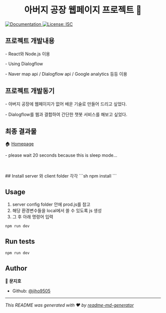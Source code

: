 <h1 align="center"> 아버지 공장 웹페이지 프로젝트 👋</h1>
<p>
  <a href="https://github.com/jiho9505/project#README" target="_blank">
    <img alt="Documentation" src="https://img.shields.io/badge/documentation-yes-brightgreen.svg" />
  </a>
  <a href="#" target="_blank">
    <img alt="License: ISC" src="https://img.shields.io/badge/License-ISC-yellow.svg" />
  </a>
</p>

## 프로젝트 개발내용
<p>- React와 Node.js 이용</p> 
<p>- Using Dialogflow</p> 
<p>- Naver map api / Dialogflow api / Google analytics 등등 이용</p> 

## 프로젝트 개발동기
<p>- 아버지 공장에 웹페이지가 없어 배운 기술로 만들어 드리고 싶었다.</p>
<p>- Dialogflow를 웹과 결합하여 간단한 챗봇 서비스를 해보고 싶었다.</p>

## 최종 결과물
🏠 [Homepage](http://dsjumul.herokuapp.com/)
<p>- please wait 20 seconds because this is sleep mode...</p>
<br><br/>
## Install
server 와 client folder 각각
```sh
npm install
```

## Usage
1. server config folder 안에 prod.js를 참고
2. 해당 환경변수들을 local에서 쓸 수 있도록 js 생성
3. 그 후 아래 명령어 입력
```sh
npm run dev
```

## Run tests

```sh
npm run dev
```

## Author

👤 **문지호**

* Github: [@jiho9505](https://github.com/jiho9505)


***
_This README was generated with ❤️ by [readme-md-generator](https://github.com/kefranabg/readme-md-generator)_
